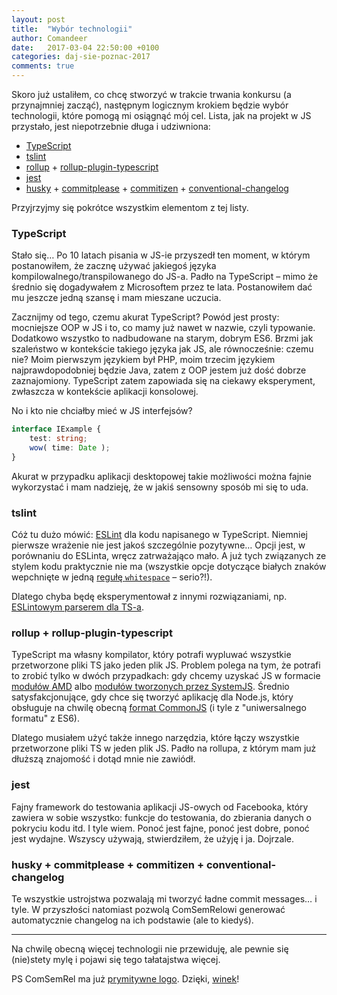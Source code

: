 ```yaml
---
layout: post
title:  "Wybór technologii"
author: Comandeer
date:   2017-03-04 22:50:00 +0100
categories: daj-sie-poznac-2017
comments: true
---
```


Skoro już ustaliłem, co chcę stworzyć w trakcie trwania konkursu (a przynajmniej zacząć), następnym logicznym krokiem będzie wybór technologii, które pomogą mi osiągnąć mój cel. Lista, jak na projekt w JS przystało, jest niepotrzebnie długa i udziwniona:

*   [TypeScript](https://www.typescriptlang.org/)
*   [tslint](https://palantir.github.io/tslint/)
*   [rollup](http://rollupjs.org/) + [rollup-plugin-typescript](https://github.com/rollup/rollup-plugin-typescript)
*   [jest](https://facebook.github.io/jest/)
*   [husky](https://github.com/typicode/husky) + [commitplease](https://github.com/jzaefferer/commitplease) + [commitizen](http://commitizen.github.io/cz-cli/) + [conventional-changelog](https://github.com/conventional-changelog/conventional-changelog)

Przyjrzyjmy się pokrótce wszystkim elementom z tej listy.

### TypeScript

Stało się… Po 10 latach pisania w JS-ie przyszedł ten moment, w którym postanowiłem, że zacznę używać jakiegoś języka kompilowalnego/transpilowanego do JS-a. Padło na TypeScript – mimo że średnio się dogadywałem z Microsoftem przez te lata. Postanowiłem dać mu jeszcze jedną szansę i mam mieszane uczucia.

Zacznijmy od tego, czemu akurat TypeScript? Powód jest prosty: mocniejsze OOP w JS i to, co mamy już nawet w nazwie, czyli typowanie. Dodatkowo wszystko to nadbudowane na starym, dobrym ES6. Brzmi jak szaleństwo w kontekście takiego języka jak JS, ale równocześnie: czemu nie? Moim pierwszym językiem był PHP, moim trzecim językiem najprawdopodobniej będzie Java, zatem z OOP jestem już dość dobrze zaznajomiony. TypeScript zatem zapowiada się na ciekawy eksperyment, zwłaszcza w kontekście aplikacji konsolowej.

No i kto nie chciałby mieć w JS interfejsów?

```typescript
interface IExample {
	test: string;
	wow( time: Date );
}
```

Akurat w przypadku aplikacji desktopowej takie możliwości można fajnie wykorzystać i mam nadzieję, że w jakiś sensowny sposób mi się to uda.

### tslint

Cóż tu dużo mówić: [ESLint](http://eslint.org/) dla kodu napisanego w TypeScript. Niemniej pierwsze wrażenie nie jest jakoś szczególnie pozytywne… Opcji jest, w porównaniu do ESLinta, wręcz zatrważająco mało. A już tych związanych ze stylem kodu praktycznie nie ma (wszystkie opcje dotyczące białych znaków wepchnięte w jedną [regułę `whitespace`](https://palantir.github.io/tslint/rules/whitespace/) – serio?!).

Dlatego chyba będę eksperymentował z innymi rozwiązaniami, np. [ESLintowym parserem dla TS-a](https://github.com/eslint/typescript-eslint-parser).

### rollup + rollup-plugin-typescript

TypeScript ma własny kompilator, który potrafi wypluwać wszystkie przetworzone pliki TS jako jeden plik JS. Problem polega na tym, że potrafi to zrobić tylko w dwóch przypadkach: gdy chcemy uzyskać JS w formacie [modułów AMD](https://github.com/amdjs/amdjs-api/blob/master/AMD.md) albo [modułów tworzonych przez SystemJS](https://github.com/ModuleLoader/es-module-loader/blob/v0.17.0/docs/system-register.md). Średnio satysfakcjonujące, gdy chce się tworzyć aplikację dla Node.js, który obsługuje na chwilę obecną [format CommonJS](https://nodejs.org/api/modules.html) (i tyle z "uniwersalnego formatu" z ES6).

Dlatego musiałem użyć także innego narzędzia, które łączy wszystkie przetworzone pliki TS w jeden plik JS. Padło na rollupa, z którym mam już dłuższą znajomość i dotąd mnie nie zawiódł.

### jest

Fajny framework do testowania aplikacji JS-owych od Facebooka, który zawiera w sobie wszystko: funkcje do testowania, do zbierania danych o pokryciu kodu itd. I tyle wiem. Ponoć jest fajne, ponoć jest dobre, ponoć jest wydajne. Wszyscy używają, stwierdziłem, że użyję i ja. Dojrzale.

### husky + commitplease + commitizen + conventional-changelog

Te wszystkie ustrojstwa pozwalają mi tworzyć ładne commit messages… i tyle. W przyszłości natomiast pozwolą ComSemRelowi generować automatycznie changelog na ich podstawie (ale to kiedyś).

---

Na chwilę obecną więcej technologii nie przewiduję, ale pewnie się (nie)stety mylę i pojawi się tego tałatajstwa więcej.

PS ComSemRel ma już [prymitywne logo](https://github.com/ComSemRel/comsemrel/blob/master/assets/logo.png). Dzięki, [winek](https://github.com/winek)!